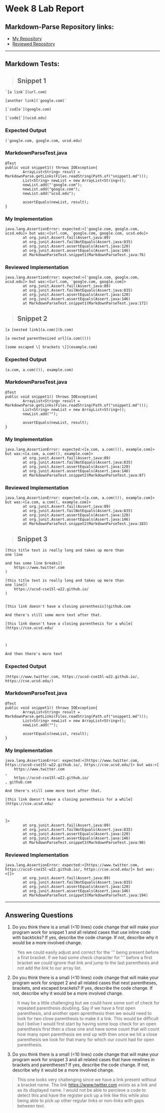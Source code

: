 # Week 8 Lab Report

## Markdown-Parse Repository links:
- [My Repository](https://github.com/Aziiz0/markdown-parse-Fireflies)
- [Reviewed Repository](https://github.com/Aziiz0/markdown-parse-Walkingsticks)

---

## Markdown Tests:

>## Snippet 1

~~~
`[a link`](url.com)

[another link](`google.com)`

[`cod[e`](google.com)

[`code]`](ucsd.edu)
~~~

### Expected Output

~~~
(`google.com, google.com, ucsd.edu)
~~~

### MarkdownParseTest.java

~~~
@Test
public void snippet1() throws IOException{
        ArrayList<String> result = MarkdownParse.getLinks(Files.readString(Path.of("snippet1.md")));
        List<String> newList = new ArrayList<String>();
        newList.add("'google.com");
        newList.add("google.com");
        newList.add("ucsd.edu");

        assertEquals(newList, result);
}
~~~

### My Implementation

~~~
java.lang.AssertionError: expected:<['google.com, google.com, ucsd.edu]> but was:<[url.com, `google.com, google.com, ucsd.edu]>
        at org.junit.Assert.fail(Assert.java:89)
        at org.junit.Assert.failNotEquals(Assert.java:835)
        at org.junit.Assert.assertEquals(Assert.java:120)
        at org.junit.Assert.assertEquals(Assert.java:146)
        at MarkdownParseTest.snippet1(MarkdownParseTest.java:76)
~~~

### Reviewed Implementation

~~~
java.lang.AssertionError: expected:<['google.com, google.com, ucsd.edu]> but was:<[url.com, `google.com, google.com]>
        at org.junit.Assert.fail(Assert.java:89)
        at org.junit.Assert.failNotEquals(Assert.java:835)
        at org.junit.Assert.assertEquals(Assert.java:120)
        at org.junit.Assert.assertEquals(Assert.java:146)
        at MarkdownParseTest.snippet1(MarkdownParseTest.java:172)
~~~

>## Snippet 2

~~~
[a [nested link](a.com)](b.com)

[a nested parenthesized url](a.com(()))

[some escaped \[ brackets \]](example.com)
~~~

### Expected Output

~~~
(a.com, a.com(()), example.com)
~~~

### MarkdownParseTest.java

~~~
@Test
public void snippet1() throws IOException{
        ArrayList<String> result = MarkdownParse.getLinks(Files.readString(Path.of("snippet1.md")));
        List<String> newList = new ArrayList<String>();
        newList.add("");

        assertEquals(newList, result);
}
~~~

### My Implementation

~~~
java.lang.AssertionError: expected:<[a.com, a.com(()), example.com]> but was:<[a.com, a.com((), example.com]>
        at org.junit.Assert.fail(Assert.java:89)
        at org.junit.Assert.failNotEquals(Assert.java:835)
        at org.junit.Assert.assertEquals(Assert.java:120)
        at org.junit.Assert.assertEquals(Assert.java:146)
        at MarkdownParseTest.snippet2(MarkdownParseTest.java:87)
~~~

### Reviewed Implementation

~~~
java.lang.AssertionError: expected:<[a.com, a.com(()), example.com]> but was:<[a.com, a.com((, example.com]>
        at org.junit.Assert.fail(Assert.java:89)
        at org.junit.Assert.failNotEquals(Assert.java:835)
        at org.junit.Assert.assertEquals(Assert.java:120)
        at org.junit.Assert.assertEquals(Assert.java:146)
        at MarkdownParseTest.snippet2(MarkdownParseTest.java:183)
~~~

>## Snippet 3

~~~
[this title text is really long and takes up more than 
one line

and has some line breaks](
    https://www.twitter.com
)

[this title text is really long and takes up more than 
one line](
    https://ucsd-cse15l-w22.github.io/
)


[this link doesn't have a closing parenthesis](github.com

And there's still some more text after that.

[this link doesn't have a closing parenthesis for a while](https://cse.ucsd.edu/



)

And then there's more text
~~~

### Expected Output

~~~
(https://www.twitter.com, https://ucsd-cse15l-w22.github.io/, https://cse.ucsd.edu/)
~~~

### MarkdownParseTest.java

~~~
@Test
public void snippet1() throws IOException{
        ArrayList<String> result = MarkdownParse.getLinks(Files.readString(Path.of("snippet1.md")));
        List<String> newList = new ArrayList<String>();
        newList.add("");

        assertEquals(newList, result);
}
~~~

### My Implementation

~~~
java.lang.AssertionError: expected:<[https://www.twitter.com, https://ucsd-cse15l-w22.github.io/, https://cse.ucsd.edu/]> but was:<[
    https://www.twitter.com
,
    https://ucsd-cse15l-w22.github.io/
, github.com

And there's still some more text after that.

[this link doesn't have a closing parenthesis for a while](https://cse.ucsd.edu/



]>
        at org.junit.Assert.fail(Assert.java:89)
        at org.junit.Assert.failNotEquals(Assert.java:835)
        at org.junit.Assert.assertEquals(Assert.java:120)
        at org.junit.Assert.assertEquals(Assert.java:146)
        at MarkdownParseTest.snippet3(MarkdownParseTest.java:98)
~~~

### Reviewed Implementation

~~~
java.lang.AssertionError: expected:<[https://www.twitter.com, https://ucsd-cse15l-w22.github.io/, https://cse.ucsd.edu/]> but was:<[]>
        at org.junit.Assert.fail(Assert.java:89)
        at org.junit.Assert.failNotEquals(Assert.java:835)
        at org.junit.Assert.assertEquals(Assert.java:120)
        at org.junit.Assert.assertEquals(Assert.java:146)
        at MarkdownParseTest.snippet3(MarkdownParseTest.java:194)
~~~

---

## Answering Questions


1. Do you think there is a small (<10 lines) code change that will make your program work for snippet 1 and all related cases that use inline code with backticks? If yes, describe the code change. If not, describe why it would be a more involved change.

> Yes we could easily adjust and correct for the ''' being present before a first bracket. If we had some check character for ''' before a first bracket we could ignore that link and jump to the last parenthesis and not add the link to our array list.

2. Do you think there is a small (<10 lines) code change that will make your program work for snippet 2 and all related cases that nest parentheses, brackets, and escaped brackets? If yes, describe the code change. If not, describe why it would be a more involved change.

> It may be a little challenging but we could have some sort of check for repeated parenthesis doubling. Say if we have a first open parenthesis, and another open aprenthesis then we would need to look for two close parenthesis to make it a link. This would be difficult but I belive I would first start by having some loop check for an open parenthesis first then a close one and have some count that will count how many open parenthesis we end up with then once we hit a close parenthesis we look for that many for which our count had for open parenthesis.

3. Do you think there is a small (<10 lines) code change that will make your program work for snippet 3 and all related cases that have newlines in brackets and parentheses? If yes, describe the code change. If not, describe why it would be a more involved change.

> This one looks very challenging since we have a link present without a bracket name. The link https://www.twitter.com exists as a link and as its displayed name. I would not be able to percieve a code to detect this and have the register pick up a link like this while also being able to pick up other regular links or non-links with gaps between text.
